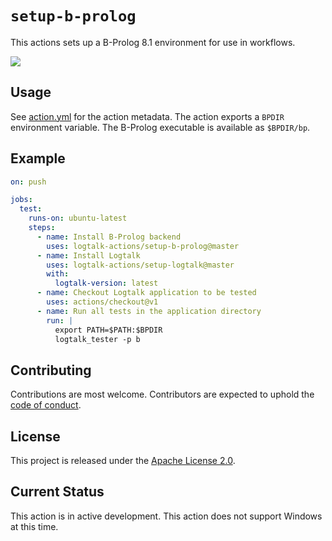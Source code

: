 # `setup-b-prolog`

This actions sets up a B-Prolog 8.1 environment for use in workflows.

![](https://github.com/logtalk-actions/setup-b-prolog/workflows/Test/badge.svg)

## Usage

See [action.yml](action.yml) for the action metadata. The action exports a `BPDIR` environment variable. The B-Prolog executable is available as `$BPDIR/bp`.

## Example

```yml
on: push

jobs:
  test:
    runs-on: ubuntu-latest
    steps:
      - name: Install B-Prolog backend
        uses: logtalk-actions/setup-b-prolog@master
      - name: Install Logtalk
        uses: logtalk-actions/setup-logtalk@master
        with:
          logtalk-version: latest
      - name: Checkout Logtalk application to be tested
        uses: actions/checkout@v1
      - name: Run all tests in the application directory
        run: |
          export PATH=$PATH:$BPDIR
          logtalk_tester -p b
```

## Contributing

Contributions are most welcome. Contributors are expected to uphold the [code of conduct](CODE_OF_CONDUCT.md).

## License

This project is released under the [Apache License 2.0](LICENSE).

## Current Status

This action is in active development. This action does not support Windows at this time.
